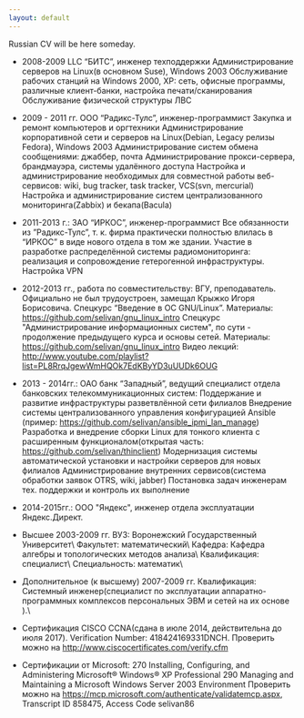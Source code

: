 ```yaml
---
layout: default
---
```

Russian CV will be here someday.

* 2008-2009 LLC “БИТС”, инженер техподдержки
Администрирование серверов на Linux(в основном Suse), Windows 2003
Обслуживание рабочих станций на Windows 2000, XP: сеть, офисные программы, различные клиент-банки, настройка печати/сканирования
Обслуживание физической структуры ЛВС
* 2009 - 2011 гг. ООО “Радикс-Тулс”, инженер-программист
Закупка и ремонт компьютеров и оргтехники
Администрирование корпоративной сети и серверов на Linux(Debian, Legacy релизы Fedora), Windows 2003
Администрирование систем обмена сообщениями: джаббер, почта
Администрирование прокси-сервера, брандмауэра, системы удалённого доступа
Настройка и администрирование необходимых для совместной работы веб-сервисов: wiki, bug tracker, task tracker, VCS(svn, mercurial)
Настройка и администрирование систем централизованного мониторинга(Zabbix) и бекапа(Bacula)
* 2011-2013 г.: ЗАО “ИРКОС”, инженер-программист
Все обязанности из ”Радикс-Тулс”, т. к. фирма практически полностью влилась в “ИРКОС” в виде нового отдела в том же здании.
Участие в разработке распределённой системы радиомониторинга: реализация и сопровождение гетерогенной инфраструктуры.
Настройка VPN
* 2012-2013 гг., работа по совместительству: ВГУ, преподаватель. Официально не был трудоустроен, замещал Крыжко Игоря Борисовича.
Спецкурс “Введение в ОС GNU/Linux”. Материалы: https://github.com/selivan/gnu_linux_intro
Спецкурс "Администрирование информационных систем", по сути - продолжение предыдущего курса и основы сетей. Материалы: https://github.com/selivan/gnu_linux_intro Видео лекций: http://www.youtube.com/playlist?list=PL8RrqJgewWmHQOk7EdKByYD3uUUDk6OUG
* 2013 - 2014гг.: ОАО банк “Западный”, ведущий специалист отдела банковских телекоммуникационных систем:
Поддержание и развитие инфраструктуры разветвлённой сети филиалов
Внедрение системы централизованного управления конфигурацией Ansible (пример: https://github.com/selivan/ansible_ipmi_lan_manage)
Разработка и внедрение сборки Linux для тонкого клиента с расширенным функционалом(открытая часть: https://github.com/selivan/thinclient)
Модернизация системы автоматической установки и настройки серверов для новых филиалов
Администрирование внутренних сервисов(система обработки заявок OTRS, wiki, jabber)
Постановка задач инженерам тех. поддержки и контроль их выполнение
* 2014-2015гг.: ООО "Яндекс", инженер отдела эксплуатации Яндекс.Директ.

* Высшее 2003-2009 гг.
ВУЗ: Воронежский Государственный Университет\\
Факультет: математический\\
Кафедра: Кафедра алгебры и топологических методов анализа\\
Квалификация: специалист\\
Специальность: математик\\
* Дополнительное (к высшему) 2007-2009 гг.
Квалификация: Системный инженер(специалист по эксплуатации аппаратно-программных комплексов персональных ЭВМ и сетей на их основе ).\\
* Сертификация CISCO CCNA(сдана в июле 2014, действительна до июля 2017). Verification Number: 418424169331DNCH. Проверить можно на http://www.ciscocertificates.com/verify.cfm
* Сертификации от Microsoft:
270  Installing, Configuring, and Administering Microsoft® Windows® XP Professional
290  Managing and Maintaining a Microsoft Windows Server 2003 Environment
Проверить можно на https://mcp.microsoft.com/authenticate/validatemcp.aspx, Transcript ID 858475, Access Code selivan86

